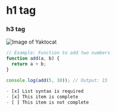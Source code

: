 # h1 tag
### h3 tag
![Image of Yaktocat](https://octodex.github.com/images/yaktocat.png)


```javascript
// Example: Function to add two numbers
function add(a, b) {
  return a + b;
}

console.log(add(5, 10)); // Output: 15

- [x] List syntax is required
- [x] This item is complete
- [ ] This item is not complete
